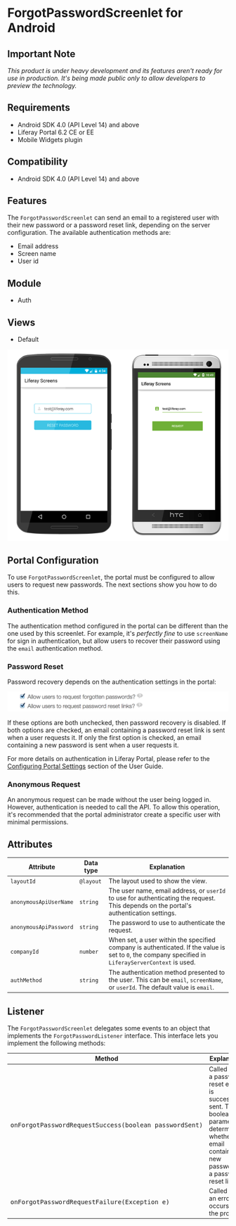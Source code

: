 # ForgotPasswordScreenlet for Android

## Important Note

*This product is under heavy development and its features aren't ready for use in production. It's being made public only to allow developers to preview the technology.*

## Requirements

- Android SDK 4.0 (API Level 14) and above
- Liferay Portal 6.2 CE or EE
- Mobile Widgets plugin

## Compatibility

- Android SDK 4.0 (API Level 14) and above

## Features

The `ForgotPasswordScreenlet` can send an email to a registered user with their new password or a password reset link, depending on the server configuration. The available authentication methods are:

- Email address
- Screen name
- User id

## Module

- Auth

## Views

- Default

![The `ForgotPasswordScreenlet` with the Default and Material viewsets.](images/forgotpwd.png)

## Portal Configuration

To use `ForgotPasswordScreenlet`, the portal must be configured to allow users to request new passwords. The next sections show you how to do this.

### Authentication Method

The authentication method configured in the portal can be different than the one used by this screenlet. For example, it's *perfectly fine* to use `screenName` for sign in authentication, but allow users to recover their password using the `email` authentication method.

### Password Reset

Password recovery depends on the authentication settings in the portal:

![Checkboxes for the password recovery features in Liferay Portal.](../../ios/Documentation/Images/password-reset.png)

If these options are both unchecked, then password recovery is disabled. If both options are checked, an email containing a password reset link is sent when a user requests it. If only the first option is checked, an email containing a new password is sent when a user requests it.

For more details on authentication in Liferay Portal, please refer to the [Configuring Portal Settings](https://dev.liferay.com/discover/portal/-/knowledge_base/6-2/configuring-portal-settings) section of the User Guide.

### Anonymous Request

An anonymous request can be made without the user being logged in. However, authentication is needed to call the API. To allow this operation, it's recommended that the portal administrator create a specific user with minimal permissions.

## Attributes

| Attribute | Data type | Explanation |
|-----------|-----------|-------------| 
| `layoutId` | `@layout` | The layout used to show the view. |
| `anonymousApiUserName` | `string` | The user name, email address, or `userId`  to use for authenticating the request. This depends on the portal's authentication settings. |
| `anonymousApiPassword` | `string` | The password to use to authenticate the request. |
| `companyId` | `number` | When set, a user within the specified company is authenticated. If the value is set to `0`, the company specified in `LiferayServerContext` is used. |
| `authMethod` | `string` | The authentication method presented to the user. This can be `email`, `screenName`, or `userId`. The default value is `email`. |

## Listener

The `ForgotPasswordScreenlet` delegates some events to an object that implements the `ForgotPasswordListener` interface. This interface lets you implement the following methods:

| Method | Explanation |
|-----------|-------------| 
|  <pre>onForgotPasswordRequestSuccess(boolean passwordSent)</pre> | Called when a password reset email is successfully sent. The boolean parameter determines whether the email contains the new password or a password reset link. |
|  <pre>onForgotPasswordRequestFailure(Exception e)</pre> | Called when an error occurs in the process. |
